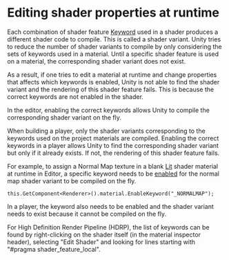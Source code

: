 # Editing shader properties at runtime

Each combination of shader feature [Keyword](https://docs.unity3d.com/Manual/SL-MultipleProgramVariants.html) used in a shader produces a different shader code to compile. This is called a shader variant. Unity tries to reduce the number of shader variants to compile by only considering the sets of keywords used in a material. Until a specific shader feature is used on a material, the corresponding shader variant does not exist. 

As a result, if one tries to edit a material at runtime and change properties that affects which keywords is enabled, Unity is not able to find the shader variant and the rendering of this shader feature fails. 
This is because the correct keywords are not enabled in the shader. 

In the editor, enabling the correct keywords allows Unity to compile the corresponding shader variant on the fly. 

When building a player, only the shader variants corresponding to the keywords used on the project materials are compiled. Enabling the correct keywords in a player allows Unity to find the corresponding shader variant but only if it already exists. If not, the rendering of this shader feature fails.

For example, to assign a Normal Map texture in a blank [Lit](Lit-Shader.md) shader material at runtime in Editor, a specific keyword needs to be [enabled](https://docs.unity3d.com/ScriptReference/Material.EnableKeyword.html) for the normal map shader variant to be compiled on the fly. 

```
this.GetComponent<Renderer>().material.EnableKeyword("_NORMALMAP");
```

In a player, the keyword also needs to be enabled and the shader variant needs to exist because it cannot be compiled on the fly.

For High Definition Render Pipeline (HDRP), the list of keywords can be found by right-clicking on the shader itself (in the material inspector header), selecting "Edit Shader" and looking for lines starting with "#pragma shader_feature_local".

